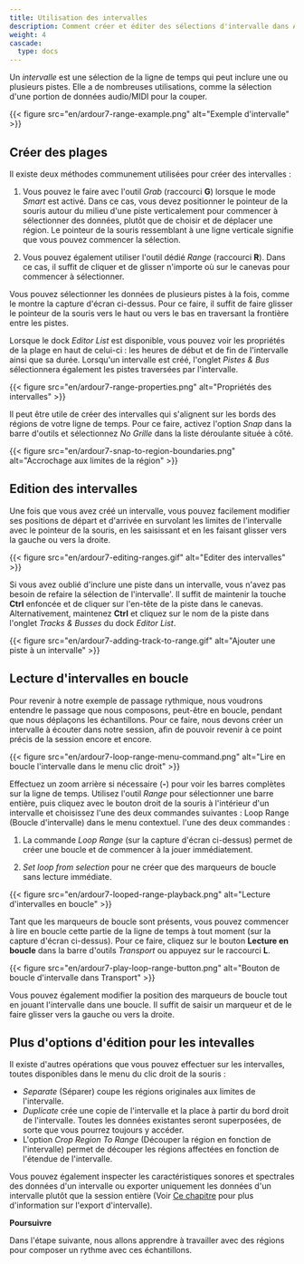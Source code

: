 ```yaml
---
title: Utilisation des intervalles
description: Comment créer et éditer des sélections d'intervalle dans Ardour
weight: 4
cascade:
  type: docs
---
```


Un _intervalle_ est une sélection de la ligne de temps qui peut inclure une ou plusieurs pistes. Elle a de nombreuses utilisations, comme la sélection d'une portion de données audio/MIDI pour la couper.

{{< figure src="en/ardour7-range-example.png" alt="Exemple d'intervalle" >}}

## Créer des plages

Il existe deux méthodes communement utilisées pour créer des intervalles :

1. Vous pouvez le faire avec l'outil _Grab_ (raccourci **G**) lorsque le mode _Smart_ est activé. Dans ce cas, vous devez positionner le pointeur de la souris autour du milieu d'une piste verticalement pour commencer à sélectionner des données, plutôt que de choisir et de déplacer une région. Le pointeur de la souris ressemblant à une ligne verticale signifie que vous pouvez commencer la sélection.

2. Vous pouvez également utiliser l'outil dédié _Range_ (raccourci **R**). Dans ce cas, il suffit de cliquer et de glisser n'importe où sur le canevas pour commencer à sélectionner.

Vous pouvez sélectionner les données de plusieurs pistes à la fois, comme le montre la capture d'écran ci-dessus. Pour ce faire, il suffit de faire glisser le pointeur de la souris vers le haut ou vers le bas en traversant la frontière entre les pistes.

Lorsque le dock _Editor List_ est disponible, vous pouvez voir les propriétés de la plage en haut de celui-ci : les heures de début et de fin de l'intervalle ainsi que sa durée. Lorsqu'un intervalle est créé, l'onglet _Pistes & Bus_ sélectionnera également les pistes traversées par l'intervalle.

{{< figure src="en/ardour7-range-properties.png" alt="Propriétés des intervalles" >}}

Il peut être utile de créer des intervalles qui s'alignent sur les bords des régions de votre ligne de temps. Pour ce faire, activez l'option _Snap_ dans la barre d'outils et sélectionnez _No Grille_ dans la liste déroulante située à côté.

{{< figure src="en/ardour7-snap-to-region-boundaries.png" alt="Accrochage aux limites de la région" >}}

## Edition des intervalles

Une fois que vous avez créé un intervalle, vous pouvez facilement modifier ses positions de départ et d'arrivée en survolant les limites de l'intervalle avec le pointeur de la souris, en les saisissant et en les faisant glisser vers la gauche ou vers la droite.

{{< figure src="en/ardour7-editing-ranges.gif" alt="Editer des intervalles" >}}

Si vous avez oublié d'inclure une piste dans un intervalle, vous n'avez pas besoin de refaire la sélection de l'intervalle'.
Il suffit de maintenir la touche **Ctrl** enfoncée et de cliquer sur l'en-tête de la piste dans le canevas.
Alternativement, maintenez **Ctrl** et cliquez sur le nom de la piste dans l'onglet _Tracks & Busses_ du dock _Editor List_.

{{< figure src="en/ardour7-adding-track-to-range.gif" alt="Ajouter une piste à un intervalle" >}}

## Lecture d'intervalles en boucle

Pour revenir à notre exemple de passage rythmique, nous voudrons entendre le passage que nous composons, peut-être en boucle, pendant que nous déplaçons les échantillons.
Pour ce faire, nous devons créer un intervalle à écouter dans notre session, afin de pouvoir revenir à ce point précis de la session encore et encore.

{{< figure src="en/ardour7-loop-range-menu-command.png" alt="Lire en boucle l'intervalle dans le menu clic droit" >}}

Effectuez un zoom arrière si nécessaire (**-**) pour voir les barres complètes sur la ligne de temps. Utilisez l'outil _Range_ pour sélectionner une barre entière, puis cliquez avec le bouton droit de la souris à l'intérieur d'un intervalle et choisissez l'une des deux commandes suivantes : Loop Range (Boucle d'intervalle) dans le menu contextuel.
l'une des deux commandes :

1. La commande _Loop Range_ (sur la capture d'écran ci-dessus) permet de créer une boucle et de commencer à la jouer immédiatement.

2. _Set loop from selection_ pour ne créer que des marqueurs de boucle sans lecture
immédiate.

{{< figure src="en/ardour7-looped-range-playback.png" alt="Lecture d'intervalles en boucle" >}}

Tant que les marqueurs de boucle sont présents, vous pouvez commencer à lire en boucle cette partie de la ligne de temps à tout moment (sur la capture d'écran ci-dessus).
Pour ce faire, cliquez sur le bouton **Lecture en boucle** dans la barre d'outils _Transport_ ou appuyez sur le raccourci **L**.

{{< figure src="en/ardour7-play-loop-range-button.png" alt="Bouton de boucle d'intervalle dans Transport" >}}

Vous pouvez également modifier la position des marqueurs de boucle tout en jouant l'intervalle dans une boucle. Il suffit de saisir un marqueur et de le faire glisser vers la gauche ou vers la droite.

## Plus d'options d'édition pour les intevalles

Il existe d'autres opérations que vous pouvez effectuer sur les intervalles, toutes disponibles dans le menu du clic droit de la souris :

- _Separate_ (Séparer) coupe les régions originales aux limites de l'intervalle.
- _Duplicate_ crée une copie de l'intervalle et la place à partir du bord droit de l'intervalle. Toutes les données existantes seront superposées, de sorte que vous pourrez toujours y accéder.
- L'option _Crop Region To Range_ (Découper la région en fonction de l'intervalle) permet de découper les régions affectées en fonction de l'étendue de l'intervalle.

Vous pouvez également inspecter les caractéristiques sonores et spectrales des données d'un intervalle ou exporter uniquement les données d'un intervalle plutôt que la session entière (Voir [Ce chapitre](../../exporting-sessions/exporting-a-range/) pour plus d'information sur l'export d'intervalle).

**Poursuivre**

Dans l'étape suivante, nous allons apprendre à travailler avec des régions pour composer un rythme avec ces échantillons.